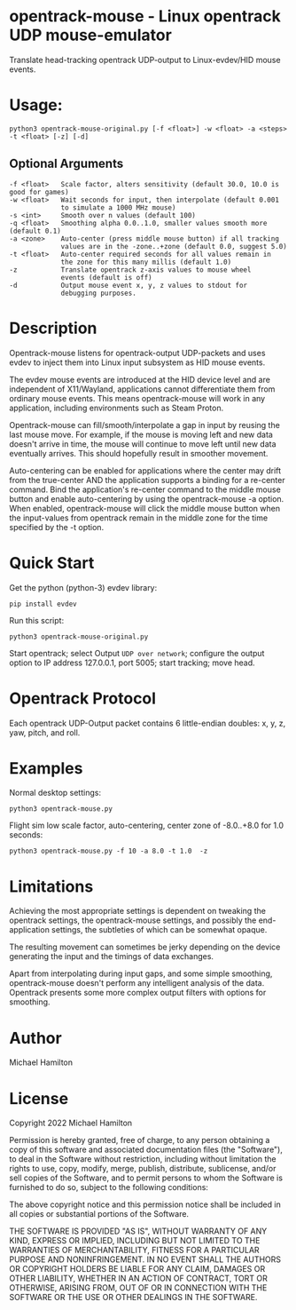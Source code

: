 
opentrack-mouse - Linux opentrack UDP mouse-emulator
====================================================

Translate head-tracking opentrack UDP-output to Linux-evdev/HID mouse events.

Usage:
======

    python3 opentrack-mouse-original.py [-f <float>] -w <float> -a <steps> -t <float> [-z] [-d]

Optional Arguments
------------------

    -f <float>   Scale factor, alters sensitivity (default 30.0, 10.0 is good for games)
    -w <float>   Wait seconds for input, then interpolate (default 0.001
                 to simulate a 1000 MHz mouse)
    -s <int>     Smooth over n values (default 100)
    -q <float>   Smoothing alpha 0.0..1.0, smaller values smooth more (default 0.1)
    -a <zone>    Auto-center (press middle mouse button) if all tracking
                 values are in the -zone..+zone (default 0.0, suggest 5.0)
    -t <float>   Auto-center required seconds for all values remain in
                 the zone for this many millis (default 1.0)
    -z           Translate opentrack z-axis values to mouse wheel
                 events (default is off)
    -d           Output mouse event x, y, z values to stdout for
                 debugging purposes.

Description
===========

Opentrack-mouse listens for opentrack-output UDP-packets and uses evdev
to inject them into Linux input subsystem as HID mouse events.

The evdev mouse events are introduced at the HID device level and are
independent of X11/Wayland, applications cannot differentiate them
from ordinary mouse events.  This means opentrack-mouse will work in
any application, including environments such as Steam Proton.

Opentrack-mouse can fill/smooth/interpolate a gap in input by reusing
the last mouse move. For example, if the mouse is moving left and new
data doesn't arrive in time, the mouse will continue to move left until
new data eventually arrives.  This should hopefully result in smoother
movement.

Auto-centering can be enabled for applications where the center
may drift from the true-center AND the application supports a
binding for a re-center command.  Bind the application's re-center
command to the middle mouse button and enable auto-centering by
using the opentrack-mouse -a option. When enabled, opentrack-mouse
will click the middle mouse button when the input-values from
opentrack remain in the middle zone for the time specified
by the -t option.

Quick Start
===========

Get the python (python-3) evdev library:

    pip install evdev

Run this script:

    python3 opentrack-mouse-original.py

Start opentrack; select Output `UDP over network`; configure the
output option to IP address 127.0.0.1, port 5005; start tracking;
move head.

Opentrack Protocol
==================

Each opentrack UDP-Output packet contains 6 little-endian
doubles: x, y, z, yaw, pitch, and roll.

Examples
========

Normal desktop settings:

    python3 opentrack-mouse.py

Flight sim low scale factor, auto-centering, center zone
of -8.0..+8.0 for 1.0 seconds:

    python3 opentrack-mouse.py -f 10 -a 8.0 -t 1.0  -z

Limitations
===========

Achieving the most appropriate settings is dependent on tweaking
the opentrack settings, the opentrack-mouse settings, and possibly
the end-application settings, the subtleties of which can be somewhat
opaque.

The resulting movement can sometimes be jerky depending on the device
generating the input and the timings of data exchanges.

Apart from interpolating during input gaps, and some simple smoothing,
opentrack-mouse doesn't perform any intelligent analysis of the data.
Opentrack  presents some more complex output filters with options
for smoothing.

Author
======

Michael Hamilton

License
=======

Copyright 2022 Michael Hamilton

Permission is hereby granted, free of charge, to any person obtaining a
copy of this software and associated documentation files (the "Software"),
to deal in the Software without restriction, including without limitation
the rights to use, copy, modify, merge, publish, distribute, sublicense,
and/or sell copies of the Software, and to permit persons to whom the
Software is furnished to do so, subject to the following conditions:

The above copyright notice and this permission notice shall be included
in all copies or substantial portions of the Software.

THE SOFTWARE IS PROVIDED "AS IS", WITHOUT WARRANTY OF ANY KIND, EXPRESS OR
IMPLIED, INCLUDING BUT NOT LIMITED TO THE WARRANTIES OF MERCHANTABILITY,
FITNESS FOR A PARTICULAR PURPOSE AND NONINFRINGEMENT. IN NO EVENT SHALL
THE AUTHORS OR COPYRIGHT HOLDERS BE LIABLE FOR ANY CLAIM, DAMAGES OR OTHER
LIABILITY, WHETHER IN AN ACTION OF CONTRACT, TORT OR OTHERWISE, ARISING FROM,
OUT OF OR IN CONNECTION WITH THE SOFTWARE OR THE USE OR OTHER DEALINGS IN THE
SOFTWARE.
